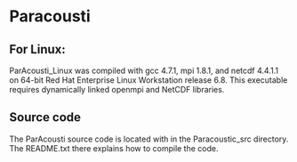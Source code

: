 # Paracousti

## For Linux:
ParAcousti_Linux was compiled with gcc 4.7.1, mpi 1.8.1, and netcdf 4.4.1.1 on 64-bit Red Hat Enterprise Linux Workstation release 6.8. This executable requires dynamically linked openmpi and NetCDF libraries.

## Source code
The ParAcousti source code is located with in the Paracoustic_src directory.  The README.txt there explains how to compile the code.
